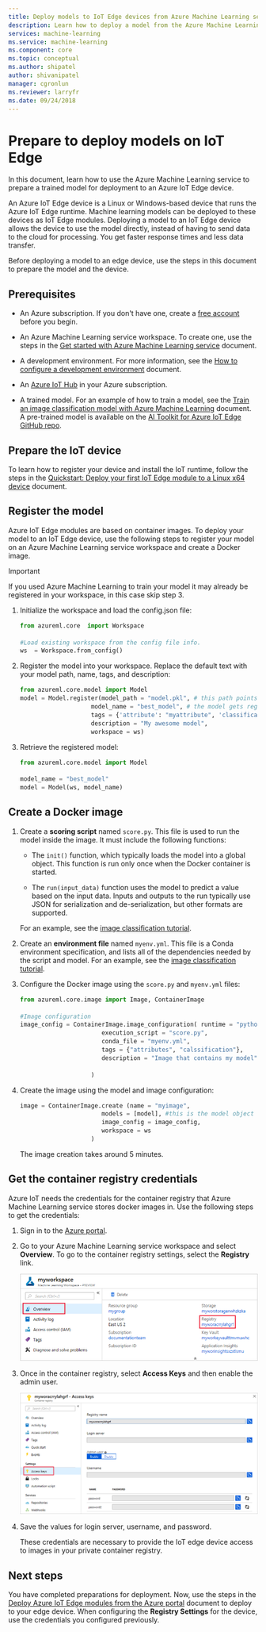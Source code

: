 ```yaml
---
title: Deploy models to IoT Edge devices from Azure Machine Learning service | Microsoft Docs
description: Learn how to deploy a model from the Azure Machine Learning service to Azure IoT Edge devices. Deploying a model to an edge device allows you to score data on the device instead of sending it to the cloud and waiting on a response.
services: machine-learning
ms.service: machine-learning
ms.component: core
ms.topic: conceptual
ms.author: shipatel
author: shivanipatel
manager: cgronlun
ms.reviewer: larryfr
ms.date: 09/24/2018
---
```


# Prepare to deploy models on IoT Edge

In this document, learn how to use the Azure Machine Learning service to prepare a trained model for deployment to an Azure IoT Edge device.

An Azure IoT Edge device is a Linux or Windows-based device that runs the Azure IoT Edge runtime. Machine learning models can be deployed to these devices as IoT Edge modules. Deploying a model to an IoT Edge device allows the device to use the model directly, instead of having to send data to the cloud for processing. You get faster response times and less data transfer.

Before deploying a model to an edge device, use the steps in this document to prepare the model and the device.

## Prerequisites

* An Azure subscription. If you don't have one, create a [free account](https://azure.microsoft.com/free/?WT.mc_id=A261C142F) before you begin.

* An Azure Machine Learning service workspace. To create one, use the steps in the [Get started with Azure Machine Learning service](quickstart-get-started.md) document.

* A development environment. For more information, see the [How to configure a development environment](how-to-configure-environment.md) document.

* An [Azure IoT Hub](../../iot-hub/iot-hub-create-through-portal.md) in your Azure subscription. 

* A trained model. For an example of how to train a model, see the [Train an image classification model with Azure Machine Learning](tutorial-train-models-with-aml.md) document. A pre-trained model is available on the [AI Toolkit for Azure IoT Edge GitHub repo](https://github.com/Azure/ai-toolkit-iot-edge/tree/master/IoT%20Edge%20anomaly%20detection%20tutorial).

## Prepare the IoT device

To learn how to register your device and install the IoT runtime, follow the steps in the [Quickstart: Deploy your first IoT Edge module to a Linux x64 device](../../iot-edge/quickstart-linux.md) document.

## Register the model

Azure IoT Edge modules are based on container images. To deploy your model to an IoT Edge device, use the following steps to register your model on an Azure Machine Learning service workspace and create a Docker image. 

> [!IMPORTANT]
> If you used Azure Machine Learning to train your model it may already be registered in your workspace, in this case skip step 3.

1. Initialize the workspace and load the config.json file:

    ```python
    from azureml.core  import Workspace

    #Load existing workspace from the config file info.
    ws  = Workspace.from_config()
    ```    

1. Register the model into your workspace. Replace the default text with your model path, name, tags, and description:

    ```python
    from azureml.core.model import Model
    model = Model.register(model_path = "model.pkl", # this path points to the local file
                        model_name = "best_model", # the model gets registered as this name
                        tags = {'attribute': "myattribute", 'classification': "myclassification"},
                        description = "My awesome model",
                        workspace = ws)
    ```    

1. Retrieve the registered model: 

    ```python
    from azureml.core.model import Model

    model_name = "best_model"
    model = Model(ws, model_name)                     
    ```    

## Create a Docker image

1. Create a **scoring script** named `score.py`. This file is used to run the model inside the image. It must include the following functions:

    * The `init()` function, which typically loads the model into a global object. This function is run only once when the Docker container is started. 

    * The `run(input_data)` function uses the model to predict a value based on the input data. Inputs and outputs to the run typically use JSON for serialization and de-serialization, but other formats are supported.

    For an example, see the [image classification tutorial](tutorial-deploy-models-with-aml.md#make-script).

1. Create an **environment file** named `myenv.yml`. This file is a Conda environment specification, and lists all of the dependencies needed by the script and model. For an example, see the [image classification tutorial](tutorial-deploy-models-with-aml.md#make-myenv).

1. Configure the Docker image using the `score.py` and `myenv.yml` files:
    
    ```python
    from azureml.core.image import Image, ContainerImage
    
    #Image configuration
    image_config = ContainerImage.image_configuration( runtime = "python", 
                           execution_script = "score.py",
                           conda_file = "myenv.yml", 
                           tags = {"attributes", "calssification"},
                           description = "Image that contains my model",
                           
                        )
    ```    

1. Create the image using the model and image configuration:

    ```python
    image = ContainerImage.create (name = "myimage", 
                           models = [model], #this is the model object
                           image_config = image_config,
                           workspace = ws
                        )
    ```     

    The image creation takes around 5 minutes.

## Get the container registry credentials

Azure IoT needs the credentials for the container registry that Azure Machine Learning service stores docker images in. Use the following steps to get the credentials:

1. Sign in to the [Azure portal](https://portal.azure.com/signin/index).

1. Go to your Azure Machine Learning service workspace and select __Overview__. To go to the container registry settings, select the __Registry__ link.

    ![An image of the container registry entry](./media/how-to-deploy-to-iot/findregisteredcontainer.png)

1. Once in the container registry, select **Access Keys** and then enable the admin user.

    ![An image of the access keys screen](./media/how-to-deploy-to-iot/findaccesskey.png)

1. Save the values for login server, username, and password. 

   These credentials are necessary to provide the IoT edge device access to images in your private container registry.

## Next steps

You have completed preparations for deployment. Now, use the steps in the [Deploy Azure IoT Edge modules from the Azure portal](../../iot-edge/how-to-deploy-modules-portal.md) document to deploy to your edge device. When configuring the __Registry Settings__ for the device, use the credentials you configured previously.
